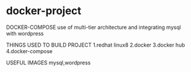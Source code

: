 # docker-project
DOCKER-COMPOSE
 use of multi-tier architecture and integrating mysql with wordpress

THINGS USED TO BUILD PROJECT
 1.redhat linux8
 2.docker
 3.docker hub
 4.docker-compose

USEFUL IMAGES
 mysql,wordpress


